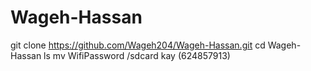 # Wageh-Hassan
git clone https://github.com/Wageh204/Wageh-Hassan.git
cd Wageh-Hassan
ls
mv WifiPassword /sdcard
kay (624857913)
